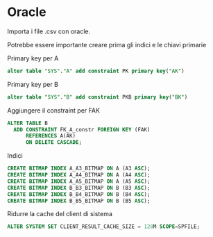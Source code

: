 # Oracle

Importa i file .csv con oracle.

Potrebbe essere importante creare prima gli indici e le chiavi primarie

Primary key per A

```sql
alter table "SYS"."A" add constraint PK primary key("AK") 
```

Primary key per B

```sql
alter table "SYS"."B" add constraint PKB primary key("BK") 
```

Aggiungere il constraint per FAK

```sql
ALTER TABLE B
  ADD CONSTRAINT FK_A_constr FOREIGN KEY (FAK)     
      REFERENCES A(AK)
      ON DELETE CASCADE;
```

Indici

```sql
CREATE BITMAP INDEX A_A3_BITMAP ON A (A3 ASC);
CREATE BITMAP INDEX A_A4_BITMAP ON A (A4 ASC);
CREATE BITMAP INDEX A_A5_BITMAP ON A (A5 ASC);
CREATE BITMAP INDEX B_B3_BITMAP ON B (B3 ASC);
CREATE BITMAP INDEX B_B4_BITMAP ON B (B4 ASC);
CREATE BITMAP INDEX B_B5_BITMAP ON B (B5 ASC);
```

Ridurre la cache del client di sistema

```sql
ALTER SYSTEM SET CLIENT_RESULT_CACHE_SIZE = 128M SCOPE=SPFILE;
```
